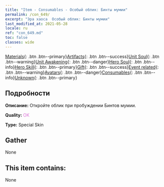 ```yaml
---
title: "Item - Consumables - Особый облик: Бинты мумии"
permalink: /con_649/
excerpt: "Эра хаоса  Особый облик: Бинты мумии"
last_modified_at: 2021-05-28
locale: ru
ref: "con_649.md"
toc: false
classes: wide
---
```

 [Materials](/ItemsRU/){: .btn .btn--primary}[Artifacts](/ItemsRU/Artifacts/){: .btn .btn--success}[Unit Soul](/ItemsRU/UnitSoul/){: .btn .btn--warning}[Unit Awakening](/ItemsRU/UnitAwakening/){: .btn .btn--danger}[Hero Soul](/ItemsRU/HeroSoul/){: .btn .btn--info}[Hero Skill](/ItemsRU/HeroSkill/){: .btn .btn--primary}[Gift](/ItemsRU/Gift/){: .btn .btn--success}[Event related](/ItemsRU/Events/){: .btn .btn--warning}[Avatars](/ItemsRU/Avatars/){: .btn .btn--danger}[Consumables](/ItemsRU/Consumables/){: .btn .btn--info}[Unknown](/ItemsRU/Unknown/){: .btn .btn--primary}

## Подробности
 **Описание:** Откройте облик при пробуждении Бинтов мумии.

 **Quality:** <span style="color: #DA70D6">OK</span>

 **Type:** Special Skin

## Gather

  None

## This item contains:

  None

